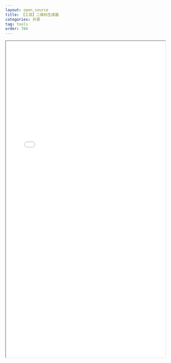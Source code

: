 ```yaml
---
layout: open_source
title: 【工具】二维码生成器
categories: 开源
tag: tools
order: 704
---
```






<iframe src="/pictures_for_blog/app/qr_maker/index.html" width="100%" height="1000em" marginwidth="10%"></iframe>
